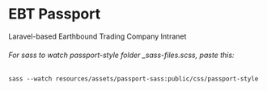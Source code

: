 EBT Passport
==================

Laravel-based Earthbound Trading Company Intranet

###### For sass to watch passport-style folder _sass-files.scss, paste this: ######

`sass --watch resources/assets/passport-sass:public/css/passport-style`